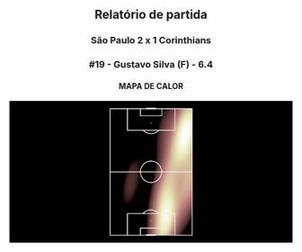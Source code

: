 <h2 style="text-align: center;">Relatório de partida</h3>

<h3 style="text-align: center;">São Paulo 2 x 1 Corinthians</h3>

<h3 style="text-align: center;">#19 - Gustavo Silva (F) - 6.4</h3>

<h4 style="text-align: center;">MAPA DE CALOR</h3>
<img src=heatmaps/11067371_863283.png>